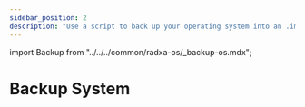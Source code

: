 ```yaml
---
sidebar_position: 2
description: "Use a script to back up your operating system into an .img format image."
---
```


import Backup from "../../../common/radxa-os/\_backup-os.mdx";

# Backup System

<Backup />
